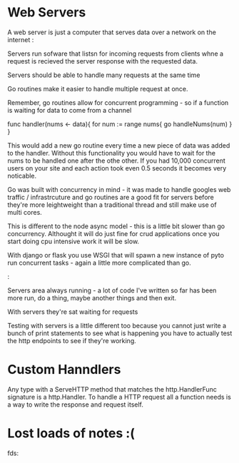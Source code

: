 # Web Servers 

A web server is just a computer that serves data over a network on the internet :

Servers run sofware that listsn for incoming requests from clients whne a request is recieved the server response with the requested data. 

Servers should be able to handle many requests at the same time 

Go routines make it easier to handle multiple request at once. 

Remember, go routines allow for concurrent programming - so if a function is waiting for data to come from a channel 

func handler(nums <- data){
  for num := range nums{
      go handleNums(num)
}
}

This would add a new go routine every time a new piece of data was added to the handler. 
Without this functionality you would have to wait for the nums to be handled one after the othe other. If you had 10,000 concurrent users on your site and each action took even 0.5 seconds it becomes very noticable. 

Go was built with concurrency in mind - it was made to handle googles web traffic / infrastrcuture and go routines are a good fit for servers before they're more leightweight than a traditional thread and still make use of multi cores. 

This is different to the node async model - this is a little bit slower than go concurrency. Althought it will do just fine for crud applications once you start doing cpu intensive work it will be slow. 

With django or flask you use WSGI that will spawn a new instance of pyto run concurrent tasks - again a little more complicated than go. 

:

Servers area always running - a lot of code I've written so far has been more run, do a thing, maybe another things and then exit. 

With servers they're sat waiting for requests 

Testing with servers is a little different too because you cannot just write a bunch of print statements to see what is happening you have to actually test the http endpoints to see if they're working. 

# Custom Hanndlers 

Any type with a ServeHTTP method that matches the http.HandlerFunc signature is a http.Handler. To handle a HTTP request all a function needs is a way to write the response and request itself. 


# Lost loads of notes  :(



fds:
